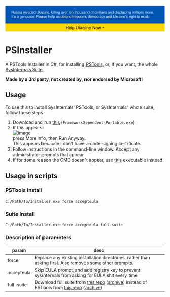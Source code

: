 [![Stand With Ukraine](https://raw.githubusercontent.com/vshymanskyy/StandWithUkraine/main/banner2-direct.svg)](https://vshymanskyy.github.io/StandWithUkraine)

# PSInstaller
A PSTools Installer in C#, for installing [PSTools](https://docs.microsoft.com/en-us/sysinternals/downloads/pstools), or, if you want, the whole [SysInternals Suite](https://docs.microsoft.com/en-us/sysinternals/downloads/sysinternals-suite)

**Made by a 3rd party, not created by, nor endorsed by Microsoft!**

## Usage
To use this to install SysInternals' PSTools, or SysInternals' whole suite, follow these steps:
1. Download and run [this](https://github.com/MokiyCodes/PSInstaller/releases/latest/download/FrameworkDependent-Portable.exe) (`FrameworkDependent-Portable.exe`)
2. If this appears:<br/>![image](https://user-images.githubusercontent.com/92001109/154757832-304c7e67-04e6-46e3-84d6-6366f46ede66.png)<br/>press More Info, then Run Anyway.<br/>This appears because I don't have a code-signing certificate.
3. Follow instructions in the command-line window. Accept any administrator prompts that appear.
4. If for some reason the CMD doesn't appear, use [this](https://github.com/MokiyCodes/PSInstaller/releases/latest/download/SelfContained-x86.exe) executable instead.

## Usage in scripts
### PSTools Install
```batch
C:/Path/To/Installer.exe force accepteula
```
### Suite Install
```batch
C:/Path/To/Installer.exe force accepteula full-suite
```
### Description of parameters
| param | desc |
| ----- | ---- |
| force | Replace any existing installation directories, rather than asking first. Also removes some other prompts. |
| accepteula | Skip EULA prompt, and add registry key to prevent sysinternals from asking for EULA shit every time |
| full-suite | Download full suite from [this repo](https://github.com/Mokiy2/SysInternalsSuite) ([archive](https://codeload.github.com/Mokiy2/SysInternalsSuite/zip/refs/heads/main)) instead of PSTools from [this repo](https://github.com/MokiyCodes/PSTools) ([archive](https://codeload.github.com/MokiyCodes/PSTools/zip/refs/heads/main)) |
